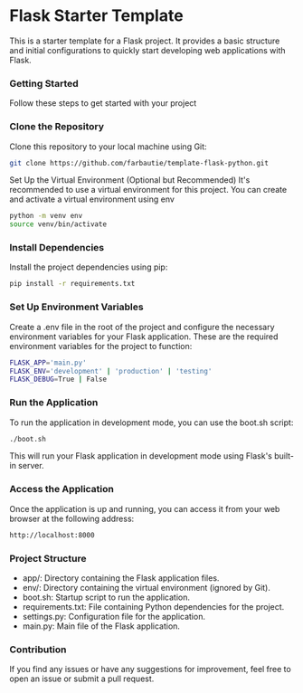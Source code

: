 # Flask Starter Template

This is a starter template for a Flask project. It provides a basic structure and initial configurations to quickly start developing web applications with Flask.

### Getting Started

Follow these steps to get started with your project

### Clone the Repository

Clone this repository to your local machine using Git:

```bash
git clone https://github.com/farbautie/template-flask-python.git
```

Set Up the Virtual Environment (Optional but Recommended)
It's recommended to use a virtual environment for this project. You can create and activate a virtual environment using env

```bash
python -m venv env
source venv/bin/activate
```

### Install Dependencies

Install the project dependencies using pip:

```bash
pip install -r requirements.txt
```

### Set Up Environment Variables

Create a .env file in the root of the project and configure the necessary environment variables for your Flask application. These are the required environment variables for the project to function:

```bash
FLASK_APP='main.py'
FLASK_ENV='development' | 'production' | 'testing'
FLASK_DEBUG=True | False
```

### Run the Application

To run the application in development mode, you can use the boot.sh script:

```bash
./boot.sh
```

This will run your Flask application in development mode using Flask's built-in server.

### Access the Application

Once the application is up and running, you can access it from your web browser at the following address:

```bash
http://localhost:8000
```

### Project Structure

-   app/: Directory containing the Flask application files.
-   env/: Directory containing the virtual environment (ignored by Git).
-   boot.sh: Startup script to run the application.
-   requirements.txt: File containing Python dependencies for the project.
-   settings.py: Configuration file for the application.
-   main.py: Main file of the Flask application.

### Contribution

If you find any issues or have any suggestions for improvement, feel free to open an issue or submit a pull request.

